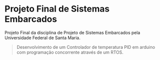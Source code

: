 # Projeto Final de Sistemas Embarcados

Projeto Final da disciplina de Projeto de Sistemas Embarcados pela Universidade Federal de Santa Maria.

>Desenvolvimento de um Controlador de temperatura PID em arduino com programação concorrente através de um RTOS.
